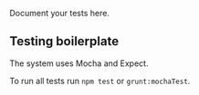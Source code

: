 
Document your tests here.

## Testing boilerplate

The system uses Mocha and Expect.

To run all tests run `npm test` or `grunt:mochaTest`.

